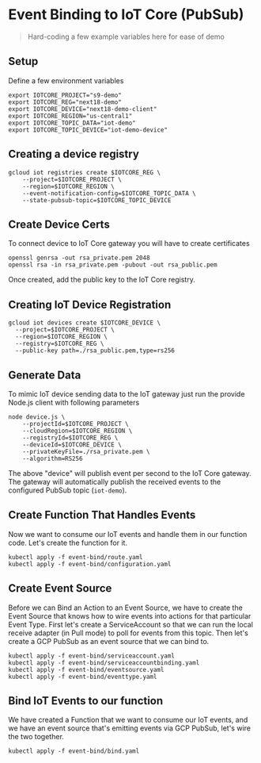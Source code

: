 # Event Binding to IoT Core (PubSub)

> Hard-coding a few example variables here for ease of demo

## Setup

Define a few environment variables

```shell
export IOTCORE_PROJECT="s9-demo"
export IOTCORE_REG="next18-demo"
export IOTCORE_DEVICE="next18-demo-client"
export IOTCORE_REGION="us-central1"
export IOTCORE_TOPIC_DATA="iot-demo"
export IOTCORE_TOPIC_DEVICE="iot-demo-device"
```

## Creating a device registry

```shell
gcloud iot registries create $IOTCORE_REG \
    --project=$IOTCORE_PROJECT \
    --region=$IOTCORE_REGION \
    --event-notification-config=$IOTCORE_TOPIC_DATA \
    --state-pubsub-topic=$IOTCORE_TOPIC_DEVICE
```

## Create Device Certs

To connect device to IoT Core gateway you will have to create certificates

```shell
openssl genrsa -out rsa_private.pem 2048
openssl rsa -in rsa_private.pem -pubout -out rsa_public.pem
```

Once created, add the public key to the IoT Core registry.

## Creating IoT Device Registration

```shell
gcloud iot devices create $IOTCORE_DEVICE \
  --project=$IOTCORE_PROJECT \
  --region=$IOTCORE_REGION \
  --registry=$IOTCORE_REG \
  --public-key path=./rsa_public.pem,type=rs256
```

## Generate Data

To mimic IoT device sending data to the IoT gateway just run the provide
Node.js client with following parameters


```shell
node device.js \
    --projectId=$IOTCORE_PROJECT \
    --cloudRegion=$IOTCORE_REGION \
    --registryId=$IOTCORE_REG \
    --deviceId=$IOTCORE_DEVICE \
    --privateKeyFile=./rsa_private.pem \
    --algorithm=RS256
```

The above "device" will publish event per second to the IoT Core gateway.
The gateway will automatically publish the received events to the configured
PubSub topic (`iot-demo`).

## Create Function That Handles Events

Now we want to consume our IoT events and handle them in our function code.
Let's create the function for it.

```shell
kubectl apply -f event-bind/route.yaml
kubectl apply -f event-bind/configuration.yaml
```

## Create Event Source

Before we can Bind an Action to an Event Source, we have to create the Event Source
that knows how to wire events into actions for that particular Event Type.
First let's create a ServiceAccount so that we can run the local receive adapter
(in Pull mode) to poll for events from this topic. Then let's create a GCP PubSub
as an event source that we can bind to.

```shell
kubectl apply -f event-bind/serviceaccount.yaml
kubectl apply -f event-bind/serviceaccountbinding.yaml
kubectl apply -f event-bind/eventsource.yaml
kubectl apply -f event-bind/eventtype.yaml
```

## Bind IoT Events to our function

We have created a Function that we want to consume our IoT events, and we have an event
source that's emitting events via GCP PubSub, let's wire the two together.

```shell
kubectl apply -f event-bind/bind.yaml
```

